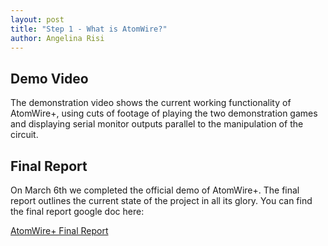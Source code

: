 ```yaml
---
layout: post
title: "Step 1 - What is AtomWire?"
author: Angelina Risi
---
```

## Demo Video
The demonstration video shows the current working functionality of AtomWire+, using cuts of footage of playing the two demonstration games and displaying serial monitor outputs parallel to the manipulation of the circuit.

## Final Report
On March 6th we completed the official demo of AtomWire+. The final report outlines the current state of the project in all its glory. You can find the final report google doc here:

[AtomWire+ Final Report](https://docs.google.com/document/d/1toPThpBCSNtpZsruHBicHuylUEN3GBtxlYa6yCWUuys/edit?usp=sharing)
